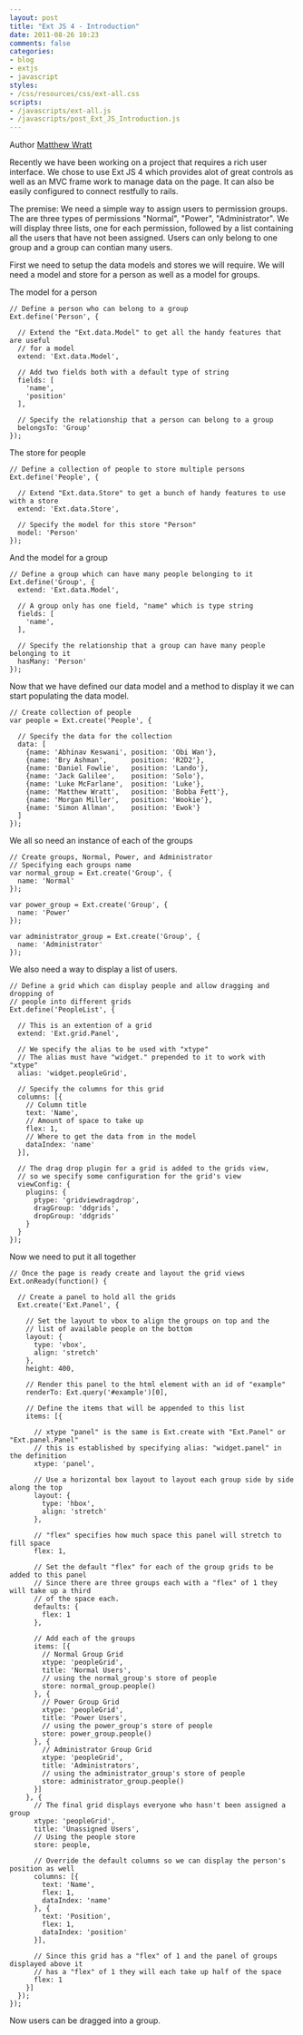 ```yaml
---
layout: post
title: "Ext JS 4 - Introduction"
date: 2011-08-26 10:23
comments: false
categories: 
- blog
- extjs
- javascript
styles:
- /css/resources/css/ext-all.css
scripts: 
- /javascripts/ext-all.js
- /javascripts/post_Ext_JS_Introduction.js
---
```


Author [Matthew Wratt]

Recently we have been working on a project that requires a rich user interface.
We chose to use Ext JS 4 which provides alot of great controls as well as an MVC frame work to manage data on the page.
It can also be easily configured to connect restfully to rails.  

The premise: We need a simple way to assign users to permission groups.
The are three types of permissions "Normal", "Power", "Administrator".
We will display three lists, one for each permission, followed by a list containing all the users that have not been assigned.
Users can only belong to one group and a group can contian many users.

First we need to setup the data models and stores we will require.
We will need a model and store for a person as well as a model for groups.

The model for a person

    // Define a person who can belong to a group
    Ext.define('Person', {

      // Extend the "Ext.data.Model" to get all the handy features that are useful 
      // for a model
      extend: 'Ext.data.Model',

      // Add two fields both with a default type of string
      fields: [
        'name', 
        'position'
      ],

      // Specify the relationship that a person can belong to a group
      belongsTo: 'Group'
    });

The store for people

    // Define a collection of people to store multiple persons
    Ext.define('People', {

      // Extend "Ext.data.Store" to get a bunch of handy features to use with a store
      extend: 'Ext.data.Store',

      // Specify the model for this store "Person"
      model: 'Person'
    });

And the model for a group

    // Define a group which can have many people belonging to it
    Ext.define('Group', {
      extend: 'Ext.data.Model',

      // A group only has one field, "name" which is type string
      fields: [
        'name', 
      ],

      // Specify the relationship that a group can have many people belonging to it
      hasMany: 'Person'
    });

Now that we have defined our data model and a method to display it we can start populating the data model.

    // Create collection of people
    var people = Ext.create('People', {

      // Specify the data for the collection
      data: [
        {name: 'Abhinav Keswani', position: 'Obi Wan'},
        {name: 'Bry Ashman',      position: 'R2D2'},
        {name: 'Daniel Fowlie',   position: 'Lando'},
        {name: 'Jack Galilee',    position: 'Solo'},
        {name: 'Luke McFarlane',  position: 'Luke'},
        {name: 'Matthew Wratt',   position: 'Bobba Fett'},
        {name: 'Morgan Miller',   position: 'Wookie'},
        {name: 'Simon Allman',    position: 'Ewok'}
      ]
    });

We all so need an instance of each of the groups

    // Create groups, Normal, Power, and Administrator
    // Specifying each groups name
    var normal_group = Ext.create('Group', {
      name: 'Normal'
    });

    var power_group = Ext.create('Group', {
      name: 'Power'
    });

    var administrator_group = Ext.create('Group', {
      name: 'Administrator'
    });

We also need a way to display a list of users.

    // Define a grid which can display people and allow dragging and dropping of
    // people into different grids
    Ext.define('PeopleList', {

      // This is an extention of a grid
      extend: 'Ext.grid.Panel',

      // We specify the alias to be used with "xtype"
      // The alias must have "widget." prepended to it to work with "xtype"
      alias: 'widget.peopleGrid',

      // Specify the columns for this grid
      columns: [{
        // Column title
        text: 'Name', 
        // Amount of space to take up
        flex: 1, 
        // Where to get the data from in the model
        dataIndex: 'name'
      }],

      // The drag drop plugin for a grid is added to the grids view,
      // so we specify some configuration for the grid's view
      viewConfig: {
        plugins: {
          ptype: 'gridviewdragdrop',
          dragGroup: 'ddgrids',
          dropGroup: 'ddgrids'
        }
      }
    });

Now we need to put it all together

    // Once the page is ready create and layout the grid views
    Ext.onReady(function() {

      // Create a panel to hold all the grids
      Ext.create('Ext.Panel', {

        // Set the layout to vbox to align the groups on top and the 
        // list of available people on the bottom
        layout: {
          type: 'vbox',
          align: 'stretch'
        },
        height: 400,

        // Render this panel to the html element with an id of "example"
        renderTo: Ext.query('#example')[0],

        // Define the items that will be appended to this list
        items: [{
          
          // xtype "panel" is the same is Ext.create with "Ext.Panel" or "Ext.panel.Panel"
          // this is established by specifying alias: "widget.panel" in the definition
          xtype: 'panel',

          // Use a horizontal box layout to layout each group side by side along the top
          layout: {
            type: 'hbox',
            align: 'stretch'
          },

          // "flex" specifies how much space this panel will stretch to fill space
          flex: 1,

          // Set the default "flex" for each of the group grids to be added to this panel
          // Since there are three groups each with a "flex" of 1 they will take up a third
          // of the space each.
          defaults: {
            flex: 1
          },

          // Add each of the groups
          items: [{
            // Normal Group Grid
            xtype: 'peopleGrid',
            title: 'Normal Users',
            // using the normal_group's store of people
            store: normal_group.people()
          }, {
            // Power Group Grid
            xtype: 'peopleGrid',
            title: 'Power Users',
            // using the power_group's store of people
            store: power_group.people()
          }, {
            // Administrator Group Grid
            xtype: 'peopleGrid',
            title: 'Administrators',
            // using the administrator_group's store of people
            store: administrator_group.people()
          }]
        }, {
          // The final grid displays everyone who hasn't been assigned a group
          xtype: 'peopleGrid',
          title: 'Unassigned Users',
          // Using the people store
          store: people,

          // Override the default columns so we can display the person's position as well
          columns: [{
            text: 'Name', 
            flex: 1, 
            dataIndex: 'name'
          }, {
            text: 'Position',
            flex: 1,
            dataIndex: 'position'
          }],

          // Since this grid has a "flex" of 1 and the panel of groups displayed above it
          // has a "flex" of 1 they will each take up half of the space
          flex: 1
        }]
      });
    });


Now users can be dragged into a group.

<div id="example" style="margin-top: 20px;">
</div>

[Matthew Wratt]: http://trineo.co.nz/crew.html#mw
